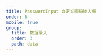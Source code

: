 ```yaml
---
title: PasswordInput 自定义密码输入框
order: 6
mobile: true
group:
  title: 数据录入
  order: 3
  path: data
---
```


<code src="../demo/PasswordInput.jsx"></code>
<API src="../src/PasswordInput.tsx"></API>
